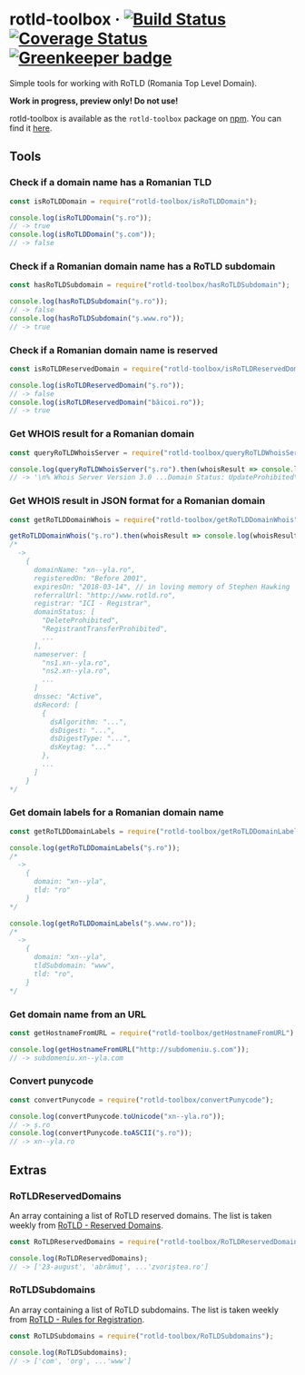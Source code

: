 # rotld-toolbox &middot; [![Build Status](https://travis-ci.org/alinchican/rotld-toolbox.svg?branch=master)](https://travis-ci.org/alinchican/rotld-toolbox) [![Coverage Status](https://coveralls.io/repos/github/alinchican/rotld-toolbox/badge.svg?branch=master)](https://coveralls.io/github/alinchican/rotld-toolbox?branch=master) [![Greenkeeper badge](https://badges.greenkeeper.io/alinchican/rotld-toolbox.svg)](https://greenkeeper.io/)

Simple tools for working with RoTLD (Romania Top Level Domain).

**Work in progress, preview only! Do not use!**

rotld-toolbox is available as the `rotld-toolbox` package on [npm](https://www.npmjs.com/). You can find it [here](https://www.npmjs.com/package/rotld-toolbox).

## Tools

### Check if a domain name has a Romanian TLD

```js
const isRoTLDDomain = require("rotld-toolbox/isRoTLDDomain");

console.log(isRoTLDDomain("ș.ro"));
// -> true
console.log(isRoTLDDomain("ș.com"));
// -> false
```

### Check if a Romanian domain name has a RoTLD subdomain

```js
const hasRoTLDSubdomain = require("rotld-toolbox/hasRoTLDSubdomain");

console.log(hasRoTLDSubdomain("ș.ro"));
// -> false
console.log(hasRoTLDSubdomain("ș.www.ro"));
// -> true
```

### Check if a Romanian domain name is reserved

```js
const isRoTLDReservedDomain = require("rotld-toolbox/isRoTLDReservedDomain");

console.log(isRoTLDReservedDomain("ș.ro"));
// -> false
console.log(isRoTLDReservedDomain("băicoi.ro"));
// -> true
```

### Get WHOIS result for a Romanian domain

```js
const queryRoTLDWhoisServer = require("rotld-toolbox/queryRoTLDWhoisServer");

console.log(queryRoTLDWhoisServer("ș.ro").then(whoisResult => console.log(whoisResult)));
// -> '\n% Whois Server Version 3.0 ...Domain Status: UpdateProhibited\r\n\r\n\r\n'
```

### Get WHOIS result in JSON format for a Romanian domain

```js
const getRoTLDDomainWhois = require("rotld-toolbox/getRoTLDDomainWhois");

getRoTLDDomainWhois("ș.ro").then(whoisResult => console.log(whoisResult));
/*
  ->
    {
      domainName: "xn--yla.ro",
      registeredOn: "Before 2001",
      expiresOn: "2018-03-14", // in loving memory of Stephen Hawking
      referralUrl: "http://www.rotld.ro",
      registrar: "ICI - Registrar",
      domainStatus: [
        "DeleteProhibited",
        "RegistrantTransferProhibited",
        ...
      ],
      nameserver: [
        "ns1.xn--yla.ro",
        "ns2.xn--yla.ro",
        ...
      ]
      dnssec: "Active",
      dsRecord: [
        {
          dsAlgorithm: "...",
          dsDigest: "...",
          dsDigestType: "...",
          dsKeytag: "..."
        },
        ...
      ]
    }
*/
```

### Get domain labels for a Romanian domain name

```js
const getRoTLDDomainLabels = require("rotld-toolbox/getRoTLDDomainLabels");

console.log(getRoTLDDomainLabels("ș.ro"));
/*
  ->
    {
      domain: "xn--yla",
      tld: "ro"
    }
*/

console.log(getRoTLDDomainLabels("ș.www.ro"));
/*
  ->
    {
      domain: "xn--yla",
      tldSubdomain: "www",
      tld: "ro",
    }
*/
```

### Get domain name from an URL

```js
const getHostnameFromURL = require("rotld-toolbox/getHostnameFromURL");

console.log(getHostnameFromURL("http://subdomeniu.ș.com"));
// -> subdomeniu.xn--yla.com
```

### Convert punycode

```js
const convertPunycode = require("rotld-toolbox/convertPunycode");

console.log(convertPunycode.toUnicode("xn--yla.ro"));
// -> ș.ro
console.log(convertPunycode.toASCII("ș.ro"));
// -> xn--yla.ro
```

## Extras

### RoTLDReservedDomains
An array containing a list of RoTLD reserved domains. The list is taken weekly from [RoTLD - Reserved Domains](http://www.rotld.ro/static/media/uploads/domenii_rezervate.pdf).

```js
const RoTLDReservedDomains = require("rotld-toolbox/RoTLDReservedDomains");

console.log(RoTLDReservedDomains);
// -> ['23-august', 'abrămuț', ...'zvoriștea.ro']
```

### RoTLDSubdomains
An array containing a list of RoTLD subdomains. The list is taken weekly from [RoTLD - Rules for Registration](http://www.rotld.ro/reguli-de-inregistrare/).

```js
const RoTLDSubdomains = require("rotld-toolbox/RoTLDSubdomains");

console.log(RoTLDSubdomains);
// -> ['com', 'org', ...'www']
```
